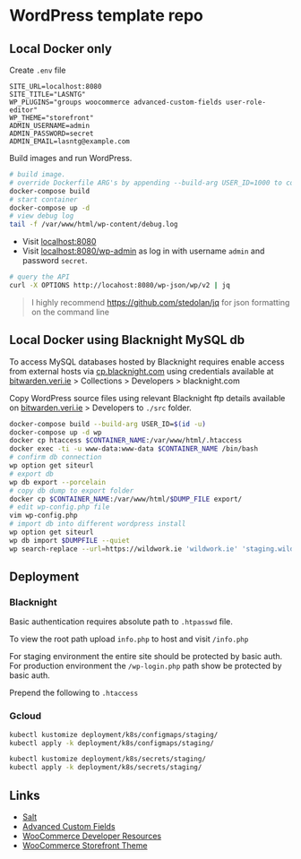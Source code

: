# WordPress template repo

## Local Docker only

Create `.env` file

```
SITE_URL=localhost:8080
SITE_TITLE="LASNTG"
WP_PLUGINS="groups woocommerce advanced-custom-fields user-role-editor"
WP_THEME="storefront"
ADMIN_USERNAME=admin
ADMIN_PASSWORD=secret
ADMIN_EMAIL=lasntg@example.com
```

Build images and run WordPress.


```sh
# build image. 
# override Dockerfile ARG's by appending --build-arg USER_ID=1000 to command
docker-compose build
# start container
docker-compose up -d
# view debug log
tail -f /var/www/html/wp-content/debug.log
```

- Visit [localhost:8080](http://localhost:8080)
- Visit [localhost:8080/wp-admin](http://localhost:/wp-login.php) as log in with username `admin` and password `secret`.

```sh
# query the API
curl -X OPTIONS http://locahost:8080/wp-json/wp/v2 | jq
```

> I highly recommend https://github.com/stedolan/jq for json formatting on the command line

## Local Docker using Blacknight MySQL db

To access MySQL databases hosted by Blacknight requires enable access from external hosts via [cp.blacknight.com](http://cp.blacknight.com) using credentials available at [bitwarden.veri.ie](https://bitwarden.veri.ie) > Collections > Developers > blacknight.com

Copy WordPress source files using relevant Blacknight ftp details available on [bitwarden.veri.ie](https://bitwarden.veri.ie) > Developers to `./src` folder.

```sh
docker-compose build --build-arg USER_ID=$(id -u)
docker-compose up -d wp
docker cp htaccess $CONTAINER_NAME:/var/www/html/.htaccess
docker exec -ti -u www-data:www-data $CONTAINER_NAME /bin/bash
# confirm db connection
wp option get siteurl
# export db
wp db export --porcelain
# copy db dump to export folder
docker cp $CONTAINER_NAME:/var/www/html/$DUMP_FILE export/
# edit wp-config.php file 
vim wp-config.php
# import db into different wordpress install
wp option get siteurl 
wp db import $DUMPFILE --quiet
wp search-replace --url=https://wildwork.ie 'wildwork.ie' 'staging.wildwork.ie' --recurse-objects --network --skip-columns=guid --skip-tables=wp_users
```

## Deployment

### Blacknight

Basic authentication requires absolute path to `.htpasswd` file. 

To view the root path upload `info.php` to host and visit `/info.php`

For staging environment the entire site should be protected by basic auth.
For production environment the `/wp-login.php` path show be protected by basic auth.

Prepend the following to `.htaccess`

### Gcloud

```sh
kubectl kustomize deployment/k8s/configmaps/staging/
kubectl apply -k deployment/k8s/configmaps/staging/

kubectl kustomize deployment/k8s/secrets/staging/
kubectl apply -k deployment/k8s/secrets/staging/
```


## Links

- [Salt](https://api.wordpress.org/secret-key/1.1/salt)
- [Advanced Custom Fields](https://www.advancedcustomfields.com/resources)
- [WooCommerce Developer Resources](https://developer.woocommerce.com/)
- [WooCommerce Storefront Theme](https://woocommerce.com/documentation/themes/storefront/)

